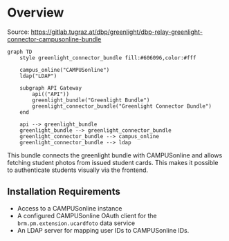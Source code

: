 # Overview

Source: https://gitlab.tugraz.at/dbp/greenlight/dbp-relay-greenlight-connector-campusonline-bundle

```mermaid
graph TD
    style greenlight_connector_bundle fill:#606096,color:#fff

    campus_online("CAMPUSonline")
    ldap("LDAP")

    subgraph API Gateway
        api(("API"))
        greenlight_bundle("Greenlight Bundle")
        greenlight_connector_bundle("Greenlight Connector Bundle")
    end

    api --> greenlight_bundle
    greenlight_bundle --> greenlight_connector_bundle
    greenlight_connector_bundle --> campus_online
    greenlight_connector_bundle --> ldap
```

This bundle connects the greenlight bundle with CAMPUSonline and allows fetching
student photos from issued student cards. This makes it possible to authenticate
students visually via the frontend.

## Installation Requirements

* Access to a CAMPUSonline instance
* A configured CAMPUSonline OAuth client for the `brm.pm.extension.ucardfoto` data service
* An LDAP server for mapping user IDs to CAMPUSonline IDs.
